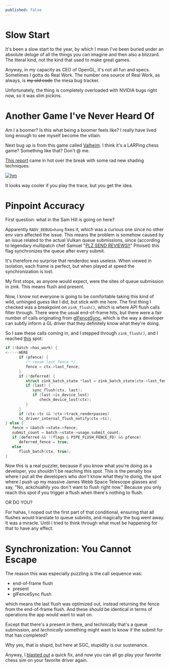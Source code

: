 ```yaml
---
published: false
---
```

# Slow Start

It's been a slow start to the year, by which I mean I've been buried under an absolute deluge of all the things you can imagine and then also a blizzard. The literal kind, not the kind that used to make great games.

Anyway, in my capacity as CEO of OpenGL, it's not all fun and specs. Sometimes I gotta do Real Work. The number one source of Real Work, as always, is ~~my old code~~ the mesa bug tracker.

Unfortunately, the thing is completely overloaded with NVIDIA bugs right now, so it was slim pickins.

# Another Game I've Never Heard Of
Am I a boomer? Is this what being a boomer feels like? I really have lived long enough to see myself become the villain.

Next bug up is from this game called [Valheim](https://store.steampowered.com/app/892970/Valheim/). I think it's a LARPing chess game? Something like that? Don't @ me.

[This report](https://gitlab.freedesktop.org/mesa/mesa/-/issues/10386) came in hot over the break with some rad new shading techniques:

[![hm](https://gitlab.freedesktop.org/mesa/mesa/uploads/549fc90c96a105272133823b090a4ba2/valheim-glitch-4.png)](https://gitlab.freedesktop.org/mesa/mesa/uploads/549fc90c96a105272133823b090a4ba2/valheim-glitch-4.png)

It looks way cooler if you play the trace, but you get the idea.

# Pinpoint Accuracy
First question: what in the Sam Hill is going on here?

Apparently `RADV_DEBUG=hang` fixes it, which was a curious one since no other env vars affected the issue. This means the problem is somehow caused by an issue related to the actual Vulkan queue submissions, since (according to legendary multipatch chef Samuel "[PLZ SEND REVIEWS!!](https://gitlab.freedesktop.org/mesa/mesa/-/merge_requests/26930)" Pitoiset) this flag synchronizes the queue after every submit.

It's therefore no surprise that renderdoc was useless. When viewed in isolation, each frame is perfect, but when played at speed the synchronization is lost.

My first stops, as anyone would expect, were the sites of queue submission in zink. This means flush and present.

Now, I know not everyone is going to be comfortable taking this kind of wild, unhinged guess like I did, but stick with me here. The first thing I checked was a breakpoint on `zink_flush()`, which is where API flush calls filter through. There were the usual end-of-frame hits, but there were a fair number of calls originating from [glFenceSync](https://registry.khronos.org/OpenGL-Refpages/gl4/html/glFenceSync.xhtml), which is the way a developer can subtly inform a GL driver that they definitely know what they're doing.

So I saw these calls coming in, and I stepped through `zink_flush()`, and I reached [this](https://gitlab.freedesktop.org/mesa/mesa/-/blob/b06f6e00fba6e33c28a198a1bb14b89e9dfbb4ae/src/gallium/drivers/zink/zink_context.c#L3866) spot:

```c
if (!batch->has_work) {
<-----HERE
      if (pfence) {
         /* reuse last fence */
         fence = ctx->last_fence;
      }
      if (!deferred) {
         struct zink_batch_state *last = zink_batch_state(ctx->last_fence);
         if (last) {
            sync_flush(ctx, last);
            if (last->is_device_lost)
               check_device_lost(ctx);
         }
      }
      if (ctx->tc && !ctx->track_renderpasses)
      tc_driver_internal_flush_notify(ctx->tc);
} else {
   fence = &batch->state->fence;
   submit_count = batch->state->usage.submit_count;
   if (deferred && !(flags & PIPE_FLUSH_FENCE_FD) && pfence)
      deferred_fence = true;
   else
      flush_batch(ctx, true);
}
```

Now this is a real puzzler, because if you know what you're doing as a developer, you shouldn't be reaching this spot. This is the penalty box where I put all the developers who *don't* know what they're doing, the spot where I push up my massive James Webb Space Telescope glasses and say, "No, ackchuahlly you don't want to flush right now." Because you only reach this spot if you trigger a flush when there's nothing to flush.

OR DO YOU?

For hahas, I noped out the first part of that conditional, ensuring that all flushes would translate to queue submits, and magically the bug went away. It was a miracle. Until I tried to think through what must be happening for that to have any effect.

# Synchronization: You Cannot Escape
The reason this was especially puzzling is the call sequence was:
* end-of-frame flush
* present
* glFenceSync flush

which means the last flush was optimized out, instead returning the fence from the end-of-frame flush. And these *should* be identical in terms of operations the app would want to wait on.

Except that there's a present in there, and technically that's a queue submission, and *technically* something might want to know if the submit for that has completed?

Why yes, that *is* stupid, but here at SGC, stupidity is our sustenance.

Anyway, I [blasted out](https://gitlab.freedesktop.org/mesa/mesa/-/merge_requests/26935) a quick fix, and now you can all go play your favorite chess sim on your favorite driver again.